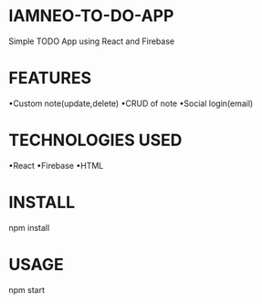 # IAMNEO-TO-DO-APP

Simple TODO App using React and Firebase

# FEATURES
  •Custom note(update,delete)
  •CRUD of note
  •Social login(email)
  
 # TECHNOLOGIES USED
  •React
  •Firebase
  •HTML
  
# INSTALL
  npm install
  
# USAGE
  npm start
